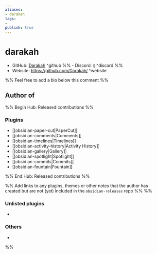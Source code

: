 ```yaml
---
aliases:
- darakah
tags: 
- 
publish: true
---
```


# darakah

- GitHub: [Darakah](https://github.com/Darakah/) ^github
%% - Discord: `@` ^discord %%
- Website: <https://github.com/Darakah/> ^website
<!-- - [[Publish sites|Publish site]]: ^publish -->

%% Feel free to add a bio below this comment %%


## Author of

%% Begin Hub: Released contributions %%
### Plugins
- [[obsidian-paper-cut|PaperCut]]
- [[obsidian-comments|Comments]]
- [[obsidian-timelines|Timelines]]
- [[obsidian-activity-history|Activity History]]
- [[obsidian-gallery|Gallery]]
- [[obsidian-spotlight|Spotlight]]
- [[obsidian-commits|Commits]]
- [[obsidian-fountain|Fountain]]

%% End Hub: Released contributions %%

%% Add links to any plugins, themes or other notes that the author has created but are not (yet) included in the `obsidian-releases` repo %%
%%
### Unlisted plugins

- 

### Others

- 
%%

<!--
## Sponsor this author

- [[GitHub sponsors]]: [Sponsor @Darakah on GitHub Sponsors](https://github.com/sponsors/Darakah) ^github-sponsor
- [[Buy me a coffee]]: ^buy-me-a-coffee
- [[PayPal]]: ^paypal
- [[Patreon]]: ^patreon

-->

<!--
## Follow this author

- [[YouTube Channels|On YouTube]]: ^youtube
- Twitter: ^twitter
- ...
-->
